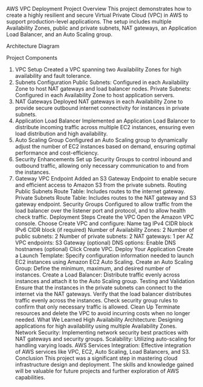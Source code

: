 AWS VPC Deployment Project
Overview
This project demonstrates how to create a highly resilient and secure Virtual Private Cloud (VPC) in AWS to support production-level applications. The setup includes multiple Availability Zones, public and private subnets, NAT gateways, an Application Load Balancer, and an Auto Scaling group.

Architecture Diagram

Project Components
1. VPC Setup
Created a VPC spanning two Availability Zones for high availability and fault tolerance.
2. Subnets Configuration
Public Subnets: Configured in each Availability Zone to host NAT gateways and load balancer nodes.
Private Subnets: Configured in each Availability Zone to host application servers.
3. NAT Gateways
Deployed NAT gateways in each Availability Zone to provide secure outbound internet connectivity for instances in private subnets.
4. Application Load Balancer
Implemented an Application Load Balancer to distribute incoming traffic across multiple EC2 instances, ensuring even load distribution and high availability.
5. Auto Scaling Group
Configured an Auto Scaling group to dynamically adjust the number of EC2 instances based on demand, ensuring optimal performance and cost-efficiency.
6. Security Enhancements
Set up Security Groups to control inbound and outbound traffic, allowing only necessary communication to and from the instances.
7. Gateway VPC Endpoint
Added an S3 Gateway Endpoint to enable secure and efficient access to Amazon S3 from the private subnets.
Routing
Public Subnets Route Table: Includes routes to the internet gateway.
Private Subnets Route Table: Includes routes to the NAT gateway and S3 gateway endpoint.
Security Groups
Configured to allow traffic from the load balancer over the listener port and protocol, and to allow health check traffic.
Deployment Steps
Create the VPC
Open the Amazon VPC console.
Choose Create VPC and configure:
Name tag
IPv4 CIDR block
IPv6 CIDR block (if required)
Number of Availability Zones: 2
Number of public subnets: 2
Number of private subnets: 2
NAT gateways: 1 per AZ
VPC endpoints: S3 Gateway (optional)
DNS options: Enable DNS hostnames (optional)
Click Create VPC.
Deploy Your Application
Create a Launch Template:
Specify configuration information needed to launch EC2 instances using Amazon EC2 Auto Scaling.
Create an Auto Scaling Group:
Define the minimum, maximum, and desired number of instances.
Create a Load Balancer:
Distribute traffic evenly across instances and attach it to the Auto Scaling group.
Testing and Validation
Ensure that the instances in the private subnets can connect to the internet via the NAT gateways.
Verify that the load balancer distributes traffic evenly across the instances.
Check security group rules to confirm that only necessary traffic is allowed.
Clean Up
Terminate resources and delete the VPC to avoid incurring costs when no longer needed.
What We Learned
High Availability Architecture: Designing applications for high availability using multiple Availability Zones.
Network Security: Implementing network security best practices with NAT gateways and security groups.
Scalability: Utilizing auto-scaling for handling varying loads.
AWS Services Integration: Effective integration of AWS services like VPC, EC2, Auto Scaling, Load Balancers, and S3.
Conclusion
This project was a significant step in mastering cloud infrastructure design and deployment. The skills and knowledge gained will be valuable for future projects and further exploration of AWS capabilities.
